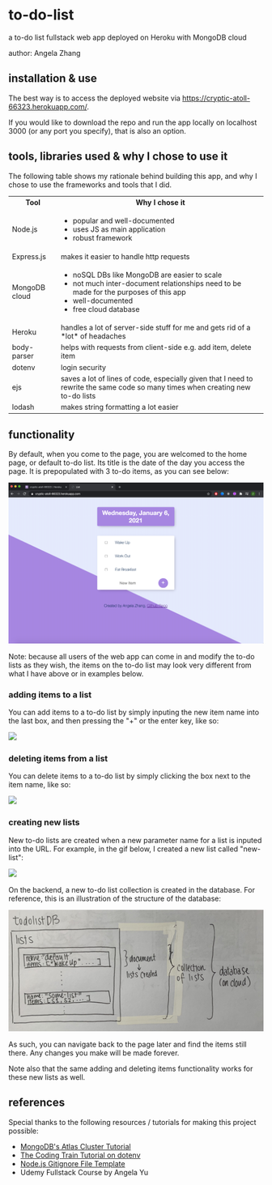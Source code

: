 # to-do-list
a to-do list fullstack web app deployed on Heroku with MongoDB cloud

author: Angela Zhang

## installation & use
The best way is to access the deployed website via https://cryptic-atoll-66323.herokuapp.com/.

If you would like to download the repo and run the app locally on localhost 3000 (or any port you specify), that is also an option.

## tools, libraries used & why I chose to use it
The following table shows my rationale behind building this app, and why I chose to use the frameworks and tools that I did.

<table>
  <tbody>
    <tr>
        <th>Tool</th>
        <th>Why I chose it</th>
    </tr>
    <tr>
        <td>Node.js</td>
        <td>
            <ul>
                <li>popular and well-documented</li>
                <li>uses JS as main application</li>
                <li>robust framework</li>
            </ul>
        </td>
    </tr>
    <tr>
      <td>Express.js</td>
      <td>makes it easier to handle http requests</td>
    </tr>
    <tr>
      <td>MongoDB cloud</td>
      <td>
        <ul>
          <li>noSQL DBs like MongoDB are easier to scale</li>
          <li>not much inter-document relationships need to be made for the purposes of this app</li>
          <li>well-documented</li>
          <li>free cloud database</li>
        </ul>
      </td>
    </tr>
    <tr>
      <td>Heroku</td>
      <td>handles a lot of server-side stuff for me and gets rid of a *lot* of headaches</td>
    </tr>
    <tr>
      <td>body-parser</td>
      <td>helps with requests from client-side e.g. add item, delete item</td>
    </tr>
    <tr>
      <td>dotenv</td>
      <td>login security</td>
    </tr>
    <tr>
      <td>ejs</td>
      <td>saves a lot of lines of code, especially given that I need to rewrite the same code so many times when creating new to-do lists</td>
    </tr>
    <tr>
      <td>lodash</td>
      <td>makes string formatting a lot easier</td>
    </tr>
  </tbody>
</table>

## functionality
By default, when you come to the page, you are welcomed to the home page, or default to-do list. Its title is the date of the day you access the page. It is prepopulated with 3 to-do items, as you can see below:

![](media/initial-page.png)

Note: because all users of the web app can come in and modify the to-do lists as they wish, the items on the to-do list may look very different from what I have above or in examples below.

### adding items to a list
You can add items to a to-do list by simply inputing the new item name into the last box, and then pressing the "+" or the enter key, like so:

![](https://media.giphy.com/media/YAxWfdfKRTaoX0Txz8/giphy.gif)

### deleting items from a list
You can delete items to a to-do list by simply clicking the box next to the item name, like so:

![](https://media.giphy.com/media/tqmQMOMTLHGFmVgfMM/giphy.gif)

### creating new lists
New to-do lists are created when a new parameter name for a list is inputed into the URL. For example, in the gif below, I created a new list called "new-list":

![](https://media.giphy.com/media/AMg9IUadU8vi3KHEKz/giphy.gif)

On the backend, a new to-do list collection is created in the database. For reference, this is an illustration of the structure of the database:

![](media/database-structure.png)

As such, you can navigate back to the page later and find the items still there. Any changes you make will be made forever.

Note also that the same adding and deleting items functionality works for these new lists as well.

## references
Special thanks to the following resources / tutorials for making this project possible:
* [MongoDB's Atlas Cluster Tutorial](https://www.youtube.com/watch?v=rPqRyYJmx2g&ab_channel=MongoDB)
* [The Coding Train Tutorial on dotenv](https://www.youtube.com/watch?v=17UVejOw3zA&t=72s&ab_channel=TheCodingTrain)
* [Node.js Gitignore File Template](https://github.com/github/gitignore/blob/master/Node.gitignore)
* Udemy Fullstack Course by Angela Yu
